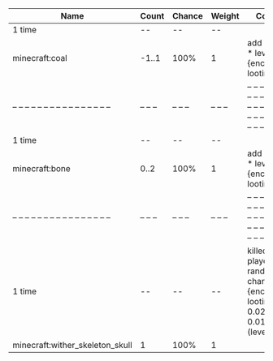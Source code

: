| Name                            | Count | Chance | Weight | Comment                                                                          |
| ------------------------------- | ----- | ------ | ------ | -------------------------------------------------------------------------------- |
| 1 time                          |    -- |     -- |     -- |                                                                                  |
| minecraft:coal                  | -1..1 |   100% |      1 | add drop: 0..1 * level {enchantment: looting}                                    |
| – – – – – – – – – – – – – – – – | – – – | – – –  | – – –  | – – – – – – – – – – – – – – – – – – – – – – – – – – – – – – – – – – – – – – – –  |
| 1 time                          |    -- |     -- |     -- |                                                                                  |
| minecraft:bone                  |  0..2 |   100% |      1 | add drop: 0..1 * level {enchantment: looting}                                    |
| – – – – – – – – – – – – – – – – | – – – | – – –  | – – –  | – – – – – – – – – – – – – – – – – – – – – – – – – – – – – – – – – – – – – – – –  |
| 1 time                          |    -- |     -- |     -- | killed by player, random chance {enchantment: looting}: 0.025% + 0.01%*(level-1) |
| minecraft:wither_skeleton_skull |     1 |   100% |      1 |                                                                                  |